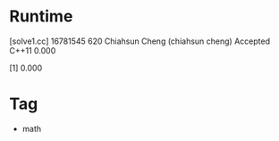 # Runtime

[solve1.cc]
16781545    620 Chiahsun Cheng (chiahsun cheng)   Accepted  C++11   0.000


[1] 0.000


# Tag

* math
